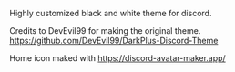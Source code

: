Highly customized black and white theme for discord.

Credits to DevEvil99 for making the original theme. https://github.com/DevEvil99/DarkPlus-Discord-Theme 

Home icon maked with https://discord-avatar-maker.app/ 